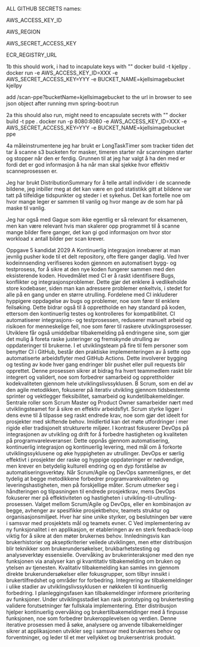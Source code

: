 ALL GITHUB SECRETS names:

AWS_ACCESS_KEY_ID

AWS_REGION

AWS_SECRET_ACCESS_KEY

ECR_REGISTRY_URL


1b
this should work, i had to incapulate keys with ""
docker build -t kjellpy . 
docker run -e AWS_ACCESS_KEY_ID=XXX -e AWS_SECRET_ACCESS_KEY=YYY -e BUCKET_NAME=kjellsimagebucket kjellpy

add /scan-ppe?bucketName=kjellsimagebucket to the url in browser to see json object after running mvn spring-boot:run

2a
this should also run, might need to encapsulate secrets with ""
docker build -t ppe . 
docker run -p 8080:8080 -e AWS_ACCESS_KEY_ID=XXX -e AWS_SECRET_ACCESS_KEY=YYY -e BUCKET_NAME=kjellsimagebucket ppe


4a
måleinstrumentene jeg har brukt er LongTaskTimer som tracker tiden det tar å scanne s3 bucketen for masker, timeren starter
når scanningen starter og stopper når den er ferdig. Grunnen til at jeg har valgt å ha den med er fordi det er god informasjon
å ha når man skal sjekke hvor effektiv scanneprosessen er.

Jeg har brukt DistributionSummary for å telle antall individer i de scannede bildene,
jeg inbiller meg at det kan være en god statistikk gitt at bildene var tatt på tilfeldige tidspunkter 
og steder i et sykehus. Det kan fortelle noe om hvor mange leger er sammen til vanlig og hvor mange av de som har på maske til vanlig.

Jeg har også med Gague som ikke egentlig er så relevant for eksamenen, men kan være relevant hvis man skalerer
opp programmet til å scanne mange bilder flere ganger, det kan gi god informasjon om hvor stor workload x antall bilder per scan krever.

Oppgave 5 kandidat 2029
A
Kontinuerlig integrasjon innebærer at man jevnlig pusher kode til et delt repository, ofte flere ganger 
daglig. Ved hver kodeinnsending verifiseres koden gjennom en automatisert bygg- og testprosess, for 
å sikre at den nye koden fungerer sammen med den eksisterende koden. Hovedmålet med CI er å 
raskt identifisere Bugs, konflikter og integrasjonsproblemer. Dette gjør det enklere å vedlikeholde 
store kodebaser, siden man kan adressere problemer enkeltvis, i stedet for alle på en gang under en 
større utrulling.
Fordelene med CI inkluderer hyppigere oppdagelse av bugs og problemer, noe som fører til enklere 
feilsøking. Dette bidrar også til å opprettholde en høy standard på koden, ettersom den kontinuerlig 
testes og kontrolleres for kompatibilitet. CI automatiserer integrasjons- og testprosessen, reduserer 
manuelt arbeid og risikoen for menneskelige feil, noe som fører til raskere utviklingsprosesser. 
Utviklere får også umiddelbar tilbakemelding på endringene sine, som gjør det mulig å foreta raske 
justeringer og fremskynde utrulling av oppdateringer til brukerne.
I et utviklingsteam på fire til fem personer som benytter CI i GitHub, består den praktiske 
implementeringen av å sette opp automatiserte arbeidsflyter med GitHub Actions. Dette involverer 
bygging og testing av kode hver gang endringer blir pushet eller pull requests blir opprettet. Denne 
prosessen sikrer at bidrag fra hvert teammedlem raskt blir integrert og validert, noe som forbedrer 
samarbeid og opprettholder kodekvaliteten gjennom hele utviklingslivssyklusen.
B
Scrum, som en del av den agile metodikken, fokuserer på iterativ utvikling gjennom tidsbestemte 
sprinter og vektlegger fleksibilitet, samarbeid og kundetilbakemeldinger. Sentrale roller som Scrum 
Master og Product Owner samarbeider nært med utviklingsteamet for å sikre en effektiv arbeidsflyt. 
Scrum styrke ligger i dens evne til å tilpasse seg raskt endrede krav, noe som gjør det ideelt for 
prosjekter med skiftende behov. Imidlertid kan det møte utfordringer i mer rigide eller tradisjonelt 
strukturerte miljøer. I kontrast fokuserer DevOps på integrasjonen av utvikling og drift for å forbedre 
hastigheten og kvaliteten på programvareleveranser. Dette oppnås gjennom automatisering, 
kontinuerlig integrasjon og kontinuerlig levering, med mål om å forkorte utviklingssyklusene og øke 
hyppigheten av utrullinger. DevOps er særlig effektivt i prosjekter der raske og hyppige oppdateringer 
er nødvendige, men krever en betydelig kulturell endring og en dyp forståelse av 
automatiseringsverktøy.
Når Scrum/Agile og DevOps sammenlignes, er det tydelig at begge metodikkene forbedrer 
programvarekvaliteten og leveringshastigheten, men på forskjellige måter. Scrum utmerker seg i 
håndteringen og tilpasningen til endrede prosjektkrav, mens DevOps fokuserer mer på effektiviteten 
og hastigheten i utvikling-til-utrulling-prosessen. Valget mellom Scrum/Agile og DevOps, eller en 
kombinasjon av begge, avhenger av spesifikke prosjektbehov, teamets struktur og 
organisasjonsmiljøet. Hver har sine unike styrker, og beslutningen bør være i samsvar med 
prosjektets mål og teamets evner.
C
Ved implementering av ny funksjonalitet i en applikasjon, er etableringen av en sterk feedback-loop
viktig for å sikre at den møter brukernes behov. Innledningsvis kan brukerhistorier og akseptkriterier 
veilede utviklingen, men etter distribusjon blir teknikker som brukerundersøkelser, 
brukbarhetstesting og analyseverktøy essensielle. Overvåking av brukerinteraksjoner med den nye 
funksjonen via analyser kan gi kvantitativ tilbakemelding om bruken og ytelsen av tjenesten. 
Kvalitativ tilbakemelding kan samles inn gjennom direkte brukerundersøkelser eller fokusgrupper, 
som tilbyr innsikt i brukertilfredshet og områder for forbedring.
Integrering av tilbakemeldinger i ulike stadier av utviklingslivssyklusen er nøkkelen til kontinuerlig 
forbedring. I planleggingsfasen kan tilbakemeldinger informere prioritering av funksjoner. Under 
utviklingsstadiet kan rask prototyping og brukertesting validere forutsetninger før fullskala 
implementering. Etter distribusjon hjelper kontinuerlig overvåking og brukertilbakemeldinger med å 
finpusse funksjonen, noe som forbedrer brukeropplevelsen og verdien. Denne iterative prosessen 
med å søke, analysere og anvende tilbakemeldinger sikrer at applikasjonen utvikler seg i samsvar 
med brukernes behov og forventninger, og leder til et mer vellykket og brukersentrisk produkt.